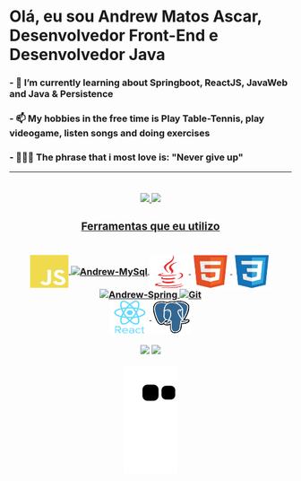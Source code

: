 

<h1>Olá, eu sou Andrew Matos Ascar, Desenvolvedor Front-End e Desenvolvedor Java </h1>
<h3> - 📘 I’m currently learning about Springboot, ReactJS, JavaWeb and Java & Persistence </h3>
<h3> - 📫 My hobbies in the free time is Play Table-Tennis, play videogame, listen songs and doing exercises </h3>
<h3> - 👩🏻‍💻 The phrase that i most love is: "Never give up"
<hr>
<br>

<div align="center">
  <div style="display: inline_block">
    <a href="https://github.com/AndrewAscar742">
    <img height="180em" src="https://github-readme-stats.vercel.app/api?username=AndrewAscar742&show_icons=true&theme=dark&include_all_commits=true&count_private=true"/>
    <img height="180em" src="https://github-readme-stats.vercel.app/api/top-langs/?username=AndrewAscar742&layout=compact&langs_count=7&theme=dark"/> </div>
    
  <h3>Ferramentas que eu utilizo</h3>
  <div style="display: inline_block"><br>
    
  <img align="center" alt="Andrew-Js" height="60" width="70" src="https://raw.githubusercontent.com/devicons/devicon/master/icons/javascript/javascript-plain.svg">
  <img align="center" alt="Andrew-MySql" height="60" width="70" src="https://cdn.jsdelivr.net/gh/devicons/devicon/icons/mysql/mysql-original-wordmark.svg"/>
  <img align="center" alt="Andrew-Java" height="60" width="70" src="https://raw.githubusercontent.com/devicons/devicon/master/icons/java/java-plain.svg">
  <img align="center" alt="Andrew-HTML" height="60" width="70" src="https://raw.githubusercontent.com/devicons/devicon/master/icons/html5/html5-original.svg">
  <img align="center" alt="Andrew-CSS" height="60" width="70" src="https://raw.githubusercontent.com/devicons/devicon/master/icons/css3/css3-original.svg">
  <img align="center" alt="Andrew-Spring" height="60" width="70" src="https://cdn.jsdelivr.net/gh/devicons/devicon/icons/spring/spring-original-wordmark.svg"/>
  <img align="center" alt="Git" height="80" width="90" src="https://cdn.jsdelivr.net/gh/devicons/devicon/icons/git/git-plain-wordmark.svg"/> </div>
  <img align="center" alt="Andrew-ReactJS" height="60" width="70" src="https://github.com/devicons/devicon/blob/master/icons/react/react-original-wordmark.svg">
  <img align="center" alt="Andrew-PostgreSQL" height="60" width="70" src="https://github.com/devicons/devicon/blob/master/icons/postgresql/postgresql-original.svg">
    
                                                                                                                                          
  <br>
  <br> 
    
  <div> 
<a href = "mailto:andrewmatosascar@outlook.com"><img src="https://img.shields.io/badge/-Gmail-%23333?style=for-the-badge&logo=gmail&logoColor=white" target="_blank"></a>
<a href="https://www.linkedin.com/in/andrew-matos-ascar-0330b21b5/" target="_blank"><img src="https://img.shields.io/badge/-LinkedIn-%230077B5?style=for-the-badge&logo=linkedin&logoColor=white" target="_blank"></a>
    </div>
    
![snake gif](https://github.com/AndrewAscar742/AndrewAscar742/blob/output/github-contribution-grid-snake.svg)
</div>



<!---
AndrewAscar742/AndrewAscar742 is a ✨ special ✨ repository because its `README.md` (this file) appears on your GitHub profile.
You can click the Preview link to take a look at your changes.
--->
